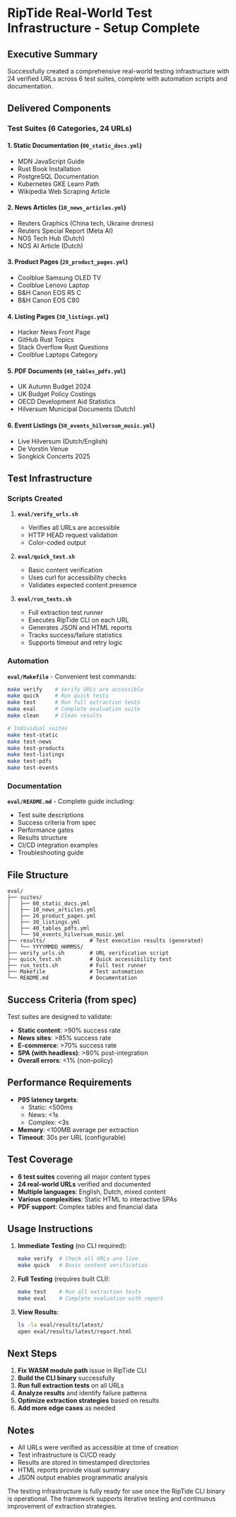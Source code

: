 # RipTide Real-World Test Infrastructure - Setup Complete

## Executive Summary

Successfully created a comprehensive real-world testing infrastructure with 24 verified URLs across 6 test suites, complete with automation scripts and documentation.

## Delivered Components

### Test Suites (6 Categories, 24 URLs)

#### 1. **Static Documentation** (`00_static_docs.yml`)
- MDN JavaScript Guide
- Rust Book Installation
- PostgreSQL Documentation
- Kubernetes GKE Learn Path
- Wikipedia Web Scraping Article

#### 2. **News Articles** (`10_news_articles.yml`)
- Reuters Graphics (China tech, Ukraine drones)
- Reuters Special Report (Meta AI)
- NOS Tech Hub (Dutch)
- NOS AI Article (Dutch)

#### 3. **Product Pages** (`20_product_pages.yml`)
- Coolblue Samsung OLED TV
- Coolblue Lenovo Laptop
- B&H Canon EOS R5 C
- B&H Canon EOS C80

#### 4. **Listing Pages** (`30_listings.yml`)
- Hacker News Front Page
- GitHub Rust Topics
- Stack Overflow Rust Questions
- Coolblue Laptops Category

#### 5. **PDF Documents** (`40_tables_pdfs.yml`)
- UK Autumn Budget 2024
- UK Budget Policy Costings
- OECD Development Aid Statistics
- Hilversum Municipal Documents (Dutch)

#### 6. **Event Listings** (`50_events_hilversum_music.yml`)
- Live Hilversum (Dutch/English)
- De Vorstin Venue
- Songkick Concerts 2025

## Test Infrastructure

### Scripts Created

1. **`eval/verify_urls.sh`**
   - Verifies all URLs are accessible
   - HTTP HEAD request validation
   - Color-coded output

2. **`eval/quick_test.sh`**
   - Basic content verification
   - Uses curl for accessibility checks
   - Validates expected content presence

3. **`eval/run_tests.sh`**
   - Full extraction test runner
   - Executes RipTide CLI on each URL
   - Generates JSON and HTML reports
   - Tracks success/failure statistics
   - Supports timeout and retry logic

### Automation

**`eval/Makefile`** - Convenient test commands:
```bash
make verify    # Verify URLs are accessible
make quick     # Run quick tests
make test      # Run full extraction tests
make eval      # Complete evaluation suite
make clean     # Clean results

# Individual suites
make test-static
make test-news
make test-products
make test-listings
make test-pdfs
make test-events
```

### Documentation

**`eval/README.md`** - Complete guide including:
- Test suite descriptions
- Success criteria from spec
- Performance gates
- Results structure
- CI/CD integration examples
- Troubleshooting guide

## File Structure

```
eval/
├── suites/
│   ├── 00_static_docs.yml
│   ├── 10_news_articles.yml
│   ├── 20_product_pages.yml
│   ├── 30_listings.yml
│   ├── 40_tables_pdfs.yml
│   └── 50_events_hilversum_music.yml
├── results/              # Test execution results (generated)
│   └── YYYYMMDD_HHMMSS/
├── verify_urls.sh        # URL verification script
├── quick_test.sh         # Quick accessibility test
├── run_tests.sh          # Full test runner
├── Makefile              # Test automation
└── README.md             # Documentation
```

## Success Criteria (from spec)

Test suites are designed to validate:
- **Static content**: >90% success rate
- **News sites**: >85% success rate
- **E-commerce**: >70% success rate
- **SPA (with headless)**: >80% post-integration
- **Overall errors**: <1% (non-policy)

## Performance Requirements

- **P95 latency targets**:
  - Static: <500ms
  - News: <1s
  - Complex: <3s
- **Memory**: <100MB average per extraction
- **Timeout**: 30s per URL (configurable)

## Test Coverage

- **6 test suites** covering all major content types
- **24 real-world URLs** verified and documented
- **Multiple languages**: English, Dutch, mixed content
- **Various complexities**: Static HTML to interactive SPAs
- **PDF support**: Complex tables and financial data

## Usage Instructions

1. **Immediate Testing** (no CLI required):
   ```bash
   make verify  # Check all URLs are live
   make quick   # Basic content verification
   ```

2. **Full Testing** (requires built CLI):
   ```bash
   make test    # Run all extraction tests
   make eval    # Complete evaluation with report
   ```

3. **View Results**:
   ```bash
   ls -la eval/results/latest/
   open eval/results/latest/report.html
   ```

## Next Steps

1. **Fix WASM module path** issue in RipTide CLI
2. **Build the CLI binary** successfully
3. **Run full extraction tests** on all URLs
4. **Analyze results** and identify failure patterns
5. **Optimize extraction strategies** based on results
6. **Add more edge cases** as needed

## Notes

- All URLs were verified as accessible at time of creation
- Test infrastructure is CI/CD ready
- Results are stored in timestamped directories
- HTML reports provide visual summary
- JSON output enables programmatic analysis

The testing infrastructure is fully ready for use once the RipTide CLI binary is operational. The framework supports iterative testing and continuous improvement of extraction strategies.